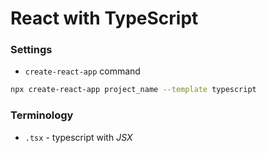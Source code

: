 # React with TypeScript

### Settings

- `create-react-app` command

```bash
npx create-react-app project_name --template typescript
```

### Terminology

- `.tsx` - typescript with _JSX_
